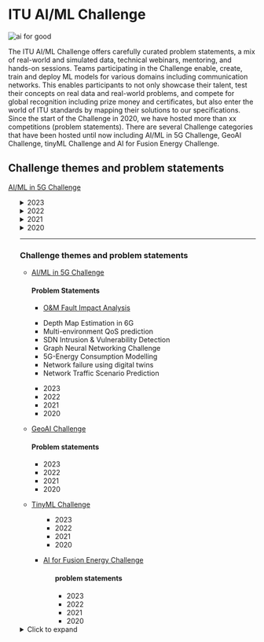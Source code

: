 # ITU AI/ML Challenge
![ai for good](https://github.com/Carolynshexiu/AI-ML-in-5G-Challenge.github.io/assets/162329150/19005290-7d84-45cc-b252-d1bab804dd62)


The ITU AI/ML Challenge offers carefully curated problem statements, a mix of real-world and simulated data, technical webinars, mentoring, and hands-on sessions. Teams participating in the Challenge enable, create, train and deploy ML models for various domains including communication networks. This enables participants to not only showcase their talent, test their concepts on real data and real-world problems, and compete for global recognition including prize money and certificates, but also enter the world of ITU standards by mapping their solutions to our specifications.
Since the start of the Challenge in 2020, we have hosted more than xx competitions (problem statements). There are several Challenge categories that have been hosted until now including AI/ML in 5G Challenge, GeoAI Challenge, tinyML Challenge and AI for Fusion Energy Challenge.

<h2>Challenge themes and problem statements</h2>
<p><a href="https://aiforgood.itu.int/about-ai-for-good/aiml-in-5g-challenge/">AI/ML in 5G Challenge</a></p>
  <ul>
    
<details>
  <summary>2023</summary>
  
  <ul>
    <li>Item 1</li>
    <li>Item 2</li>
    <li>Item 3</li>
  </ul>
</details>

<details>
  <summary>2022</summary>
  
  <ul>
    <li>Item 1</li>
    <li>Item 2</li>
    <li>Item 3</li>
  </ul>
</details>

<details>
  <summary>2021</summary>
  
  <ul>
<li>35. Combinatorial Optimization Challenge: Delivery route optimization ---<strong>curated by ZTE</strong></li>
<li>34. Federated Learning for Spatial Reuse in a multi-BSS (Basic Service Set) scenario ---<strong>curated by UPF</strong></li>
<li>33. Forecasting Model for Service Allocation Network Using Traffic Recognition ---<strong>curated by SPbSUT</strong></li>
<li>32. Graph Neural Networking Challenge 2021: Creating a Scalable Network Digital Twin ---<strong>curated by BNN-UPC</strong></li>
<li>31. Lightning-Fast Modulation Classification with Hardware-Efficient Neural Networks ---<strong>curated by Xilinx</strong></li>
<li>30. Location estimation using RSSI of wireless LAN ---<strong>curated by RISING</strong></li>
<li>29. ML5G-PHY-Localization: Multidevice localization with mmWave signals in a factory environment ---<strong>curated by NC State University</strong></li>
<li>28. ML5G-PHY-Reinforcement learning: scheduling and resource allocation ---<strong>curated by UFPA</strong></li>
<li>27. Network anomaly detection based on logs ---<strong>curated by China Unicom</strong></li>
<li>26. Network failure detection and root cause analysis in 5GC by NFV-based test environment ---<strong>curated by KDDI</strong></li>
<li>25. Build-a-thon(PoC) Network resource allocation for emergency management based on closed loop analysis ---<strong>curated by ITU Focus Group on Autonomous Networks (FG-AN)</strong></li>
<li>24. Radio Link Failure Prediction ---<strong>curated by Turkcell</strong></li>
<li>23. RF-Sensor Based Human Activity Recognition ---<strong>curated by The University of Alabama</strong></li>
<li>22. WALDO (Wireless Artificial intelligence Location DetectiOn): sensing using mmWave communications and ML. ---<strong>curated by NIST</strong></li>

    
  </ul>
</details>

<details>
  <summary>2020</summary>
  
  <ul>

<li>21. 5G+AI (Smart Transportation) ---<strong>curated by JNU,IIT/Delhi</strong></li>
<li>20. 5G+AI+AR (Zhejiang Division) ---<strong> curated by China Unicom</strong></li>
<li>19. Analysis on route information failure in IP core networks by NFV-based test environment ---<strong>curated by KDDI</strong> </li>
<li>18. Compression of Deep Learning models ---<strong>curated by ZTE</strong></li>
<li>17. Demonstration of MLFO capabilities via reference implementations ---<strong>curated by Letterkenny Institute of Technology, Co. Donegal</strong></li>
<li>16. DNN Inference Optimization Challenges ---<strong>curated by ADLIK, ZTE</strong></li>
<li>15. Energy-Saving Prediction of Base Station Cells in Mobile Communication Network ---<strong>curated by China Unicom</strong></li>
<li>14. Fault Localization of Loop Network Devices based on MEC Platform ---<strong>curated by China Unicom</strong></li>
<li>13. Improving the capacity of IEEE 802.11 WLANs through machine learning ---<strong>curated by UPF</strong></li>
<li>12. ML5G-PHY -Beam-Selection: Machine Learning Applied to the Physical Layer of Millimeter-Wave MIMO Sytems ---<strong>curated by UFPA</strong></li>
<li>11. ML5G-PHY- Channel Estimation @NCSU: Machine Learning Applied to the Physical Layer of Millimeter-Wave MIMO Systems at North Carolina State University ---<strong> curated by NC State University</strong></li>
<li>10. Network State Estimation by Analyzing Raw Video Data ---<strong> curated by NEC</strong></li>
<li>9. Network topology optimization ---<strong> curated by China Mobile</strong></li>
<li>8. Out of Service(OOS) Alarm Prediction of 4/5G Network Base Station ---<strong> curated by China Mobile</strong></li>
<li>7. Privacy Preserving AI/ML in 5G networks for healthcare applications ---<strong> curated by C-DOT, IIT/Delhi</strong></li>
<li>6. Using Weather Info for Radio Link Failure Prediction Challenge ---<strong> curated by Turkcell</strong></li>
<li>5. Shared Experience Using 5G+AI (3D Augmented + Virtual Reality) ---<strong> curated by Hike, IIT/Delhi</strong></li>
<li>4. Traffic recognition and long-term traffic forecasting based on AI algorithms and metadata for 5G/IMT-2020 and beyond ---<strong> curated by SPbSUT</strong></li>
<li>3. Graph Neural Networking Challenge ---<strong> curated by BNN, UPC</strong></li>
<li>2. Improving experience and enhancing immersiveness of Video conferencing and collaboration ---<strong> curated by Dview</strong></li>
<li>1. 5G+ML/AI (Dynamic Spectrum Access) ---<strong> curated by IITD</strong></li>
   
  </ul>
</details>

---------------------------------------------
<div class="sidebar">
    <h3>Challenge themes and problem statements</h3>
   <ul>
        <li> <p><a href="https://aiforgood.itu.int/about-ai-for-good/aiml-in-5g-challenge/">AI/ML in 5G Challenge</a></p></li>
         <h4 class="collapsible">Problem Statements</h4>
<div class=" ">
          <ul>
          <li> <p><a href= "https://challenge.aiforgood.itu.int/match/matchitem/78?_ga=2.120503048.1610249808.1709728244-129967155.1709728244">O&M Fault Impact Analysis</a></p></li>
          <li>Depth Map Estimation in 6G</li>
          <li>Multi-environment QoS prediction</li>
          <li>SDN Intrusion & Vulnerability Detection</li>
          <li>Graph Neural Networking Challenge</li>
          <li>5G-Energy Consumption Modelling</li>
          <li>Network failure using digital twins</li>
          <li>Network Traffic Scenario Prediction</li>
         </ul>
       <ul>
       </ul>
       </div>
          <ul>
          <li>2023</li>
          <li>2022</li>
          <li>2021</li>
          <li>2020</li>
           </ul>
        <li> <p><a href="https://aiforgood.itu.int/about-ai-for-good/geoai-challenge">GeoAI Challenge</a></p></li> 
           <h4>Problem statements</h4>
              <ul>
          <li>2023</li>
          <li>2022</li>
          <li>2021</li>
          <li>2020</li>
           </ul>
        <li> <p><a href="https://aiforgood.itu.int/about-ai-for-good/tinyml-challenge/">TinyML Challenge</a></p> </li>
       <ul>    
               <ul>
          <li>2023</li>
          <li>2022</li>
          <li>2021</li>
          <li>2020</li>
               </ul>
        <li> <p><a href="https://aiforgood.itu.int/about-ai-for-good/ai-for-fusion-energy-challenge/">AI for Fusion Energy Challenge</a></p> </li>  
     <ul>
       <h4> problem statements </h4>
             <ul>
          <li>2023</li>
          <li>2022</li>
          <li>2021</li>
          <li>2020</li>
           </ul>
    </ul>
</div>

<details>
  <summary>Click to expand</summary>
  
  <ul>
    <li>Item 1</li>
    <li>Item 2</li>
    <li>Item 3</li>
  </ul>
</details>


